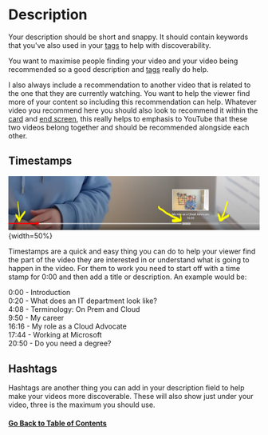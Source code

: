# Description

Your description should be short and snappy.  It should contain keywords that you've also used in your [tags](https://github.com/weeyin83/youtube-video-success/blob/main/tags/readme.md) to help with discoverability. 

You want to maximise people finding your video and your video being recommended so a good description and [tags](https://github.com/weeyin83/youtube-video-success/blob/main/tags/readme.md) really do help.

I also always include a recommendation to another video that is related to the one that they are currently watching. You want to help the viewer find more of your content so including this recommendation can help.  Whatever video you recommend here you should also look to recommend it within the [card](https://github.com/weeyin83/youtube-video-success/blob/main/card/readme.md) and [end screen](https://github.com/weeyin83/youtube-video-success/blob/main/endscreen/readme.md), this really helps to emphasis to YouTube that these two videos belong together and should be recommended alongside each other. 

## Timestamps

![Example timestamps](https://github.com/weeyin83/youtube-video-success/blob/main/images/youtube-timesections.PNG){width=50%}

Timestamps are a quick and easy thing you can do to help your viewer find the part of the video they are interested in or understand what is going to happen in the video.  For them to work you need to start off with a time stamp for 0:00 and then add a title or description.  An example would be: 

0:00 - Introduction</br>
0:20 - What does an IT department look like?</br>
4:08 - Terminology: On Prem and Cloud</br>
9:50 - My career</br>
16:16 - My role as a Cloud Advocate</br>
17:44 - Working at Microsoft</br>
20:50 - Do you need a degree?</br>

## Hashtags

Hashtags are another thing you can add in your description field to help make your videos more discoverable.  These will also show just under your video, three is the maximum you should use. 

#### [Go Back to Table of Contents](https://github.com/weeyin83/youtube-video-success/blob/main/README.md)
